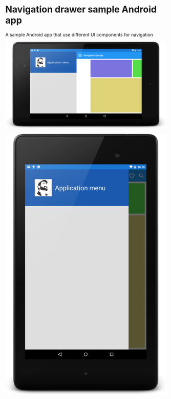 # Navigation drawer sample Android app
A sample Android app that use different UI components for navigation

![](https://github.com/gshockv/tablet-navigation/blob/master/nexus7-land.png)

![](https://github.com/gshockv/tablet-navigation/blob/master/nexus7-port.png)
